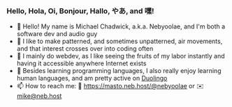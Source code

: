 ### Hello, Hola, Oi, Bonjour, Hallo, やあ, and 嘿!

<!--
**michaelchadwick/michaelchadwick** is a ✨ _special_ ✨ repository because its `README.md` (this file) appears on your GitHub profile.

Here are some ideas to get you started:

- 🔭 I’m currently working on ...
- 🌱 I’m currently learning ...
- 👯 I’m looking to collaborate on ...
- 🤔 I’m looking for help with ...
- 💬 Ask me about ...
- 📫 How to reach me: ...
- 😄 Pronouns: ...
- ⚡ Fun fact: ...
-->

- 👋 Hello! My name is Michael Chadwick, a.k.a. Nebyoolae, and I'm both a software dev and audio guy
- 🎵 I like to make patterned, and sometimes unpatterned, air movements, and that interest crosses over into coding often
- 🌱 I mainly do webdev, as I like seeing the fruits of my labor instantly and having it accessible anywhere Internet exists
- 💬 Besides learning programming languages, I also really enjoy learning human languages, and am pretty active on [Duolingo](https://www.duolingo.com/profile/nebyoolae)
- 📫 How to reach me: 🐘 https://masto.neb.host/@nebyoolae or ✉️ mike@neb.host
